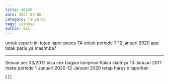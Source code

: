 ```yaml
---
title: 46545
date: 2021-03-08
category: Tanya-SC
tags: Lainnya
author: EII
---
```


untuk seperti ini tetap lapor pasca TA untuk periode 1-12 januari 2020 apa tidak perlu ya mas/mba?

---

Sesuai per 03/2017 bisa cek bagian lampiran Kalau sketnya 13 Januari 2017 maka periode 1 Januari 2020-12 Januari 2020 tetap harus dilaporkan

`EII`

